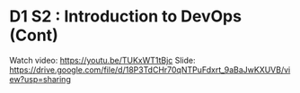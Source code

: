 # D1 S2 : Introduction to DevOps (Cont)

Watch video: https://youtu.be/TUKxWT1tBjc
Slide: https://drive.google.com/file/d/18P3TdCHr70qNTPuFdxrt_9aBaJwKXUVB/view?usp=sharing
